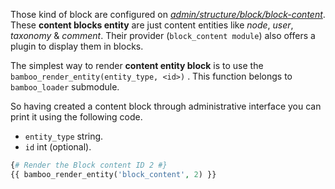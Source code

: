 Those kind of block are configured on _[admin/structure/block/block-content](http://admin/structure/block/block-content)_.  
These **content blocks entity** are just content entities like _node_, _user_, _taxonomy_ & _comment_. Their provider (`block_content module`) also offers a plugin to display them in blocks.

The simplest way to render **content entity block** is to use the `bamboo_render_entity(entity_type, <id>)` . This function belongs to `bamboo_loader` submodule.

So having created a content block through administrative interface you can print it using the following code.

* `entity_type` string.
* `id` int (optional).

```php
{# Render the Block content ID 2 #}
{{ bamboo_render_entity('block_content', 2) }}
```